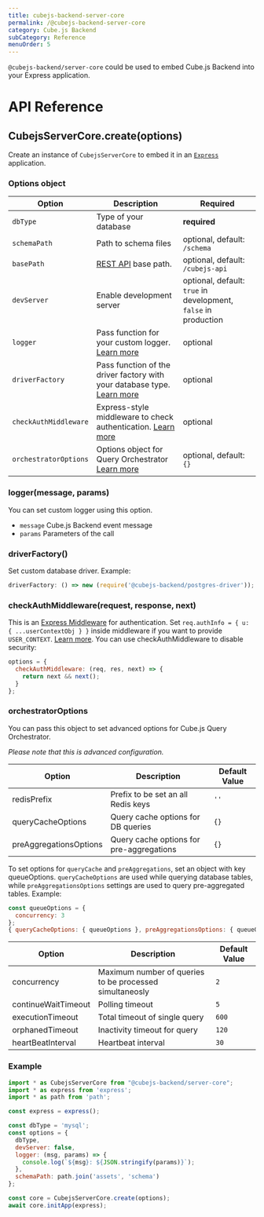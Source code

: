 ```yaml
---
title: cubejs-backend-server-core
permalink: /@cubejs-backend-server-core
category: Cube.js Backend
subCategory: Reference
menuOrder: 5
---
```


`@cubejs-backend/server-core` could be used to embed Cube.js Backend into your
Express application.

# API Reference

## CubejsServerCore.create(options)

Create an instance of `CubejsServerCore` to embed it in an [`Express`](https://expressjs.com/) application.

### Options object

| Option | Description | Required |
| ------ | ----------- | -------- |
| `dbType` | Type of your database | **required** |
| `schemaPath` | Path to schema files | optional, default: `/schema` |
| `basePath` | [REST API](/rest-api) base path.| optional, default: `/cubejs-api` |
| `devServer` | Enable development server | optional, default: `true` in development, `false` in production |
| `logger` | Pass function for your custom logger. [Learn more](#cubejs-server-core-create-options-logger-message-params) | optional |
| `driverFactory` | Pass function of the driver factory with your database type. [Learn more](#cubejs-server-core-create-options-driver-factory) | optional |
| `checkAuthMiddleware` | Express-style middleware to check authentication. [Learn more](#cubejs-server-core-create-options-check-auth-middleware-request-response-next) | optional |
| `orchestratorOptions` | Options object for Query Orchestrator [Learn more](#cubejs-server-core-create-options-orchestrator-options) | optional, default: `{}` |

### logger(message, params)

You can set custom logger using this option. 

  * `message` Cube.js Backend event message
  * `params` Parameters of the call

### driverFactory()

Set custom database driver. Example:

```javascript
driverFactory: () => new (require('@cubejs-backend/postgres-driver'));
```

### checkAuthMiddleware(request, response, next)

This is an [Express Middleware](https://expressjs.com/en/guide/using-middleware.html) for authentication.
Set `req.authInfo = { u: { ...userContextObj } }` inside middleware if you want to provide `USER_CONTEXT`. [Learn more](/cube#context-variables-user-context).
You can use checkAuthMiddleware to disable security:

```javascript
options = {
  checkAuthMiddleware: (req, res, next) => {
    return next && next();
  }
};
```

### orchestratorOptions

You can pass this object to set advanced options for Cube.js Query Orchestrator.

_Please note that this is advanced configuration._

| Option | Description | Default Value |
| ------ | ----------- | ------------- |
| redisPrefix | Prefix to be set an all Redis keys | `''` |
| queryCacheOptions | Query cache options for DB queries | `{}`
| preAggregationsOptions | Query cache options for pre-aggregations | `{}`

To set options for `queryCache` and `preAggregations`, set an object with key queueOptions. `queryCacheOptions` are used while querying database tables, while `preAggregationsOptions` settings are used to query pre-aggregated tables. Example:
```javascript
const queueOptions = {
  concurrency: 3
};
{ queryCacheOptions: { queueOptions }, preAggregationsOptions: { queueOptions } };
```

| Option | Description | Default Value |
| ------ | ----------- | ------------- |
| concurrency | Maximum number of queries to be processed simultaneosly | `2` |
| continueWaitTimeout | Polling timeout | `5` |
| executionTimeout | Total timeout of single query | `600` |
| orphanedTimeout | Inactivity timeout for query | `120` |
| heartBeatInterval | Heartbeat interval | `30` |

### Example

```javascript
import * as CubejsServerCore from "@cubejs-backend/server-core";
import * as express from 'express';
import * as path from 'path';

const express = express();

const dbType = 'mysql';
const options = {
  dbType,
  devServer: false,
  logger: (msg, params) => {
    console.log(`${msg}: ${JSON.stringify(params)}`);
  },
  schemaPath: path.join('assets', 'schema')
};

const core = CubejsServerCore.create(options);
await core.initApp(express);
```
